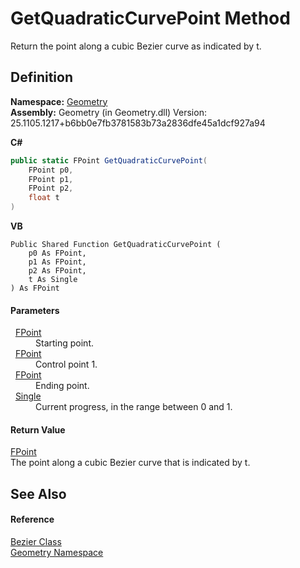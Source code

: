 # GetQuadraticCurvePoint Method


Return the point along a cubic Bezier curve as indicated by t.



## Definition
**Namespace:** <a href="eb409b48-e279-bdb4-daf3-3196b72d55a2.md">Geometry</a>  
**Assembly:** Geometry (in Geometry.dll) Version: 25.1105.1217+b6bb0e7fb3781583b73a2836dfe45a1dcf927a94

**C#**
``` C#
public static FPoint GetQuadraticCurvePoint(
	FPoint p0,
	FPoint p1,
	FPoint p2,
	float t
)
```
**VB**
``` VB
Public Shared Function GetQuadraticCurvePoint ( 
	p0 As FPoint,
	p1 As FPoint,
	p2 As FPoint,
	t As Single
) As FPoint
```



#### Parameters
<dl><dt>  <a href="477a6142-7b25-5977-263a-a8e4e3c4f582.md">FPoint</a></dt><dd>Starting point.</dd><dt>  <a href="477a6142-7b25-5977-263a-a8e4e3c4f582.md">FPoint</a></dt><dd>Control point 1.</dd><dt>  <a href="477a6142-7b25-5977-263a-a8e4e3c4f582.md">FPoint</a></dt><dd>Ending point.</dd><dt>  <a href="https://learn.microsoft.com/dotnet/api/system.single" target="_blank" rel="noopener noreferrer">Single</a></dt><dd>Current progress, in the range between 0 and 1.</dd></dl>

#### Return Value
<a href="477a6142-7b25-5977-263a-a8e4e3c4f582.md">FPoint</a>  
The point along a cubic Bezier curve that is indicated by t.

## See Also


#### Reference
<a href="31d408c3-5009-a134-1e05-823900a16db6.md">Bezier Class</a>  
<a href="eb409b48-e279-bdb4-daf3-3196b72d55a2.md">Geometry Namespace</a>  
